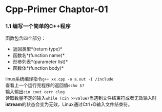 # Cpp-Primer Chaptor-01

### 1.1 编写一个简单的C++程序
函数包含四个部分：<br />

* 返回类型*(return type)*
* 函数名*(function name)*
* 形参列表*(parameter list)*
* 函数体*(function body)*

linux系统编译指令`g++ xx.cpp -o a.out -I /include` <br />
查看上一个运行完程序的返回值`echo $?` <br />
输入输出`cin cout cerr clog` <br />
读取数量不定的输入`while (cin >>value)`当遇到文件结束符或者无效输入时**istream**的状态会变为无效。Linux通过Ctrl+D输入文件结束符。